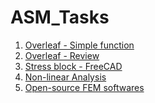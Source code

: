# ASM_Tasks

1. [Overleaf - Simple function](https://github.com/MnprtBains/Extras/blob/main/Function%20Overleaf%20Tri%2C%20Mat%2C%20Pic.pdf)
2. [Overleaf - Review](https://mnprtbains.github.io/Extras/)
3. [Stress block - FreeCAD](https://github.com/MnprtBains/Extras/blob/main/stress%20block.pdf)
4. [Non-linear Analysis](https://mnprtbains.github.io/NLA/)
5. [Open-source FEM softwares]()
